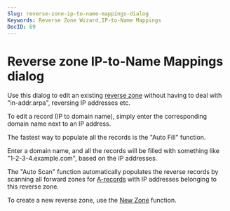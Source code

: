 ```yaml
---
Slug: reverse-zone-ip-to-name-mappings-dialog
Keywords: Reverse Zone Wizard,IP-to-Name Mappings
DocID: 69
---
```

# Reverse zone IP-to-Name Mappings dialog

Use this dialog to edit an existing [reverse zone](df_reverse.md) without having to deal with "in-addr.arpa", reversing IP addresses etc.

To edit a record (IP to domain name), simply enter the corresponding domain name next to an IP address.

The fastest way to populate all the records is the "Auto Fill" function.

Enter a domain name, and all the records will be filled with something like "1-2-3-4.example.com", based on the IP addresses.

The "Auto Scan" function automatically populates the reverse records by scanning all forward zones for [A-records](rec_a.md) with IP addresses belonging to this reverse zone.

To create a new reverse zone, use the [New Zone](wd_newzone.md) function.
